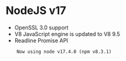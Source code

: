 # NodeJS v17
* OpenSSL 3.0 support
* V8 JavaScript engine is updated to V8 9.5
* Readline Promise API

```
    Now using node v17.4.0 (npm v8.3.1)
```
